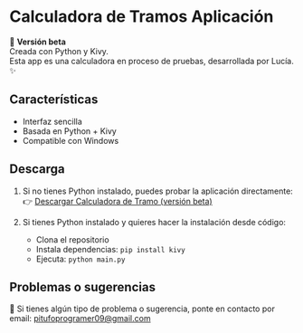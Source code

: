 # Calculadora de Tramos Aplicación 
🔧 **Versión beta**   
Creada con Python y Kivy.   
Esta app es una calculadora en proceso de pruebas, desarrollada por Lucía. ✨ 

## Características 
- Interfaz sencilla
- Basada en Python + Kivy
- Compatible con Windows

## Descarga
1. Si no tienes Python instalado, puedes probar la aplicación directamente:   
👉 [Descargar Calculadora de Tramo (versión beta)](https://github.com/TU_USUARIO/TU_REPO/releases/download/v0.1-beta/Calculadora_de_tramo.exe)

2. Si tienes Python instalado y quieres hacer la instalación desde código:
   - Clona el repositorio   
   - Instala dependencias: `pip install kivy`  
   - Ejecuta: `python main.py` 

## Problemas o sugerencias
🧩 Si tienes algún tipo de problema o sugerencia, ponte en contacto por email: pitufoprogramer09@gmail.com
